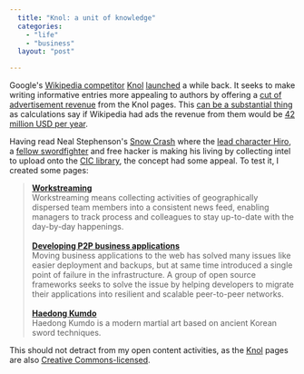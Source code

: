 ```yaml
---
  title: "Knol: a unit of knowledge"
  categories: 
    - "life"
    - "business"
  layout: "post"

---
```

<p>
Google's <a href="http://www.readwriteweb.com/archives/knol_google_takes_on_wikipedia.php">Wikipedia competitor</a> <a href="http://en.wikipedia.org/wiki/Knol">Knol</a> <a href="http://www.yugatech.com/blog/gooooogle/knol-launched-day-one-spammin-jammin/">launched</a> a while back. It seeks to make writing informative entries more appealing to authors by offering a <a href="http://googleblog.blogspot.com/2007/12/encouraging-people-to-contribute.html">cut of advertisement revenue</a> from the Knol pages. This <a href="http://www.calacanis.com/2006/10/28/wikipedia-leaves-100m-on-the-table-or-please-jimbo-reconsider/">can be a substantial thing</a> as calculations say if Wikipedia had ads the revenue from them would be <a href="http://www.watchmojo.com/web/blog/?p=626">42 million USD per year</a>.
</p><p>
Having read Neal Stephenson's <a href="http://en.wikipedia.org/wiki/Snow_Crash">Snow Crash</a> where the <a href="http://en.wikipedia.org/wiki/Snow_Crash#Important_characters">lead character Hiro</a>, a <a href="http://bergie.iki.fi/blog/category/haidonggumdo/">fellow swordfighter</a> and free hacker is making his living by collecting intel to upload onto the <a href="http://en.wikipedia.org/wiki/Snow_Crash#Influence_on_the_World_Wide_Web">CIC library</a>, the concept had some appeal. To test it, I created some pages:
</p><blockquote>
<strong><a href="http://knol.google.com/k/henri-bergius/workstreaming/205l6w1dyeyf0/2">Workstreaming</a></strong>
<br />Workstreaming means collecting activities of geographically dispersed team members into a consistent news feed, enabling managers to track process and colleagues to stay up-to-date with the day-by-day happenings.
<br /><br /><strong><a href="http://knol.google.com/k/henri-bergius/developing-p2p-business-applications/205l6w1dyeyf0/3">Developing P2P business applications</a></strong>
<br />Moving business applications to the web has solved many issues like easier deployment and backups, but at same time introduced a single point of failure in the infrastructure. A group of open source frameworks seeks to solve the issue by helping developers to migrate their applications into resilient and scalable peer-to-peer networks.
<br /><br /><strong><a href="http://knol.google.com/k/henri-bergius/haedong-kumdo/205l6w1dyeyf0/4">Haedong Kumdo</a></strong>
<br />Haedong Kumdo is a modern martial art based on ancient Korean sword techniques.
</blockquote><p>
This should not detract from my open content activities, as the <a href="http://knol.google.com/k/knol">Knol</a> pages are also <a href="http://creativecommons.org/licenses/by/3.0/">Creative Commons-licensed</a>.
</p>
